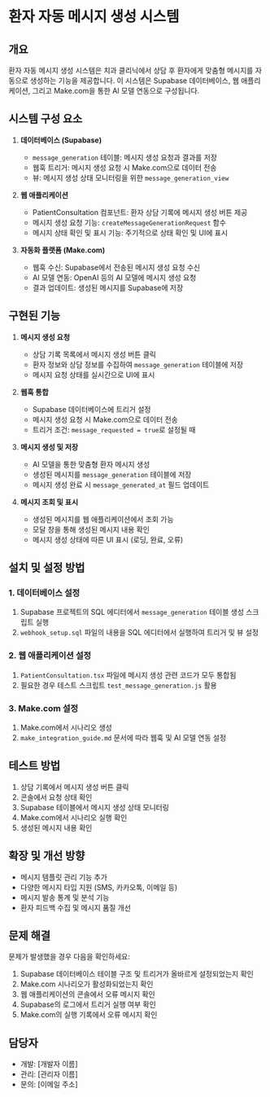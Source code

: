 # 환자 자동 메시지 생성 시스템

## 개요

환자 자동 메시지 생성 시스템은 치과 클리닉에서 상담 후 환자에게 맞춤형 메시지를 자동으로 생성하는 기능을 제공합니다. 이 시스템은 Supabase 데이터베이스, 웹 애플리케이션, 그리고 Make.com을 통한 AI 모델 연동으로 구성됩니다.

## 시스템 구성 요소

1. **데이터베이스 (Supabase)**
   - `message_generation` 테이블: 메시지 생성 요청과 결과를 저장
   - 웹훅 트리거: 메시지 생성 요청 시 Make.com으로 데이터 전송
   - 뷰: 메시지 생성 상태 모니터링을 위한 `message_generation_view`

2. **웹 애플리케이션**
   - PatientConsultation 컴포넌트: 환자 상담 기록에 메시지 생성 버튼 제공
   - 메시지 생성 요청 기능: `createMessageGenerationRequest` 함수
   - 메시지 상태 확인 및 표시 기능: 주기적으로 상태 확인 및 UI에 표시

3. **자동화 플랫폼 (Make.com)**
   - 웹훅 수신: Supabase에서 전송된 메시지 생성 요청 수신
   - AI 모델 연동: OpenAI 등의 AI 모델에 메시지 생성 요청
   - 결과 업데이트: 생성된 메시지를 Supabase에 저장

## 구현된 기능

1. **메시지 생성 요청**
   - 상담 기록 목록에서 메시지 생성 버튼 클릭
   - 환자 정보와 상담 정보를 수집하여 `message_generation` 테이블에 저장
   - 메시지 요청 상태를 실시간으로 UI에 표시

2. **웹훅 통합**
   - Supabase 데이터베이스에 트리거 설정
   - 메시지 생성 요청 시 Make.com으로 데이터 전송
   - 트리거 조건: `message_requested = true`로 설정될 때

3. **메시지 생성 및 저장**
   - AI 모델을 통한 맞춤형 환자 메시지 생성
   - 생성된 메시지를 `message_generation` 테이블에 저장
   - 메시지 생성 완료 시 `message_generated_at` 필드 업데이트

4. **메시지 조회 및 표시**
   - 생성된 메시지를 웹 애플리케이션에서 조회 가능
   - 모달 창을 통해 생성된 메시지 내용 확인
   - 메시지 생성 상태에 따른 UI 표시 (로딩, 완료, 오류)

## 설치 및 설정 방법

### 1. 데이터베이스 설정

1. Supabase 프로젝트의 SQL 에디터에서 `message_generation` 테이블 생성 스크립트 실행
2. `webhook_setup.sql` 파일의 내용을 SQL 에디터에서 실행하여 트리거 및 뷰 설정

### 2. 웹 애플리케이션 설정

1. `PatientConsultation.tsx` 파일에 메시지 생성 관련 코드가 모두 통합됨
2. 필요한 경우 테스트 스크립트 `test_message_generation.js` 활용

### 3. Make.com 설정

1. Make.com에서 시나리오 생성
2. `make_integration_guide.md` 문서에 따라 웹훅 및 AI 모델 연동 설정

## 테스트 방법

1. 상담 기록에서 메시지 생성 버튼 클릭
2. 콘솔에서 요청 상태 확인
3. Supabase 테이블에서 메시지 생성 상태 모니터링
4. Make.com에서 시나리오 실행 확인
5. 생성된 메시지 내용 확인

## 확장 및 개선 방향

- 메시지 템플릿 관리 기능 추가
- 다양한 메시지 타입 지원 (SMS, 카카오톡, 이메일 등)
- 메시지 발송 통계 및 분석 기능
- 환자 피드백 수집 및 메시지 품질 개선

## 문제 해결

문제가 발생했을 경우 다음을 확인하세요:

1. Supabase 데이터베이스 테이블 구조 및 트리거가 올바르게 설정되었는지 확인
2. Make.com 시나리오가 활성화되었는지 확인
3. 웹 애플리케이션의 콘솔에서 오류 메시지 확인
4. Supabase의 로그에서 트리거 실행 여부 확인
5. Make.com의 실행 기록에서 오류 메시지 확인

## 담당자

- 개발: [개발자 이름]
- 관리: [관리자 이름]
- 문의: [이메일 주소] 